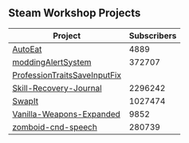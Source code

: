 ## Steam Workshop Projects

<!-- START:WORKSHOP -->

| Project | Subscribers |
|---------|-------------|
| [AutoEat](https://steamcommunity.com/sharedfiles/filedetails/?id=2365757229) | 4889 |
| [moddingAlertSystem](https://steamcommunity.com/sharedfiles/filedetails/?id=3077900375) | 372707 |
| [ProfessionTraitsSaveInputFix](https://steamcommunity.com/sharedfiles/filedetails/?id=2356478970) |   |
| [Skill-Recovery-Journal](https://steamcommunity.com/sharedfiles/filedetails/?id=2503622437) | 2296242 |
| [SwapIt](https://steamcommunity.com/sharedfiles/filedetails/?id=2366717227) | 1027474 |
| [Vanilla-Weapons-Expanded](https://steamcommunity.com/sharedfiles/filedetails/?id=2357915214) | 9852 |
| [zomboid-cnd-speech](https://steamcommunity.com/sharedfiles/filedetails/?id=2398253681) | 280739 |

<!-- END:WORKSHOP -->